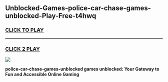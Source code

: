 
## Unblocked-Games-police-car-chase-games-unblocked-Play-Free-t4hwq
<h3>
<a href="https://premium76.site?title=police-car-chase-games-unblocked&ref=22A">CLICK TO PLAY</a></h3>
<hr>

<h3>
<a href="https://premium76.site?title=police-car-chase-games-unblocked&ref=22A">CLICK 2 PLAY</a>
  
</h3>

<a href="https://premium76.site?title=police-car-chase-games-unblocked&ref=22A"><img src="https://clearcache.store/games.png"></a>


**police-car-chase-games-unblocked games unblocked: Your Gateway to Fun and Accessible Online Gaming**
